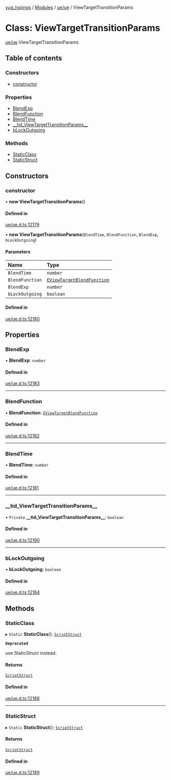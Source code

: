 [yug_typings](../README.md) / [Modules](../modules.md) / [ue/ue](../modules/ue_ue.md) / ViewTargetTransitionParams

# Class: ViewTargetTransitionParams

[ue/ue](../modules/ue_ue.md).ViewTargetTransitionParams

## Table of contents

### Constructors

- [constructor](ue_ue.ViewTargetTransitionParams.md#constructor)

### Properties

- [BlendExp](ue_ue.ViewTargetTransitionParams.md#blendexp)
- [BlendFunction](ue_ue.ViewTargetTransitionParams.md#blendfunction)
- [BlendTime](ue_ue.ViewTargetTransitionParams.md#blendtime)
- [\_\_tid\_ViewTargetTransitionParams\_\_](ue_ue.ViewTargetTransitionParams.md#__tid_viewtargettransitionparams__)
- [bLockOutgoing](ue_ue.ViewTargetTransitionParams.md#blockoutgoing)

### Methods

- [StaticClass](ue_ue.ViewTargetTransitionParams.md#staticclass)
- [StaticStruct](ue_ue.ViewTargetTransitionParams.md#staticstruct)

## Constructors

### constructor

• **new ViewTargetTransitionParams**()

#### Defined in

[ue/ue.d.ts:12179](https://github.com/YugMetaverse/yug_typings/blob/25cad34/ue/ue.d.ts#L12179)

• **new ViewTargetTransitionParams**(`BlendTime`, `BlendFunction`, `BlendExp`, `bLockOutgoing`)

#### Parameters

| Name | Type |
| :------ | :------ |
| `BlendTime` | `number` |
| `BlendFunction` | [`EViewTargetBlendFunction`](../enums/ue_ue.EViewTargetBlendFunction.md) |
| `BlendExp` | `number` |
| `bLockOutgoing` | `boolean` |

#### Defined in

[ue/ue.d.ts:12180](https://github.com/YugMetaverse/yug_typings/blob/25cad34/ue/ue.d.ts#L12180)

## Properties

### BlendExp

• **BlendExp**: `number`

#### Defined in

[ue/ue.d.ts:12183](https://github.com/YugMetaverse/yug_typings/blob/25cad34/ue/ue.d.ts#L12183)

___

### BlendFunction

• **BlendFunction**: [`EViewTargetBlendFunction`](../enums/ue_ue.EViewTargetBlendFunction.md)

#### Defined in

[ue/ue.d.ts:12182](https://github.com/YugMetaverse/yug_typings/blob/25cad34/ue/ue.d.ts#L12182)

___

### BlendTime

• **BlendTime**: `number`

#### Defined in

[ue/ue.d.ts:12181](https://github.com/YugMetaverse/yug_typings/blob/25cad34/ue/ue.d.ts#L12181)

___

### \_\_tid\_ViewTargetTransitionParams\_\_

• `Private` **\_\_tid\_ViewTargetTransitionParams\_\_**: `boolean`

#### Defined in

[ue/ue.d.ts:12190](https://github.com/YugMetaverse/yug_typings/blob/25cad34/ue/ue.d.ts#L12190)

___

### bLockOutgoing

• **bLockOutgoing**: `boolean`

#### Defined in

[ue/ue.d.ts:12184](https://github.com/YugMetaverse/yug_typings/blob/25cad34/ue/ue.d.ts#L12184)

## Methods

### StaticClass

▸ `Static` **StaticClass**(): [`ScriptStruct`](ue_ue.ScriptStruct.md)

**`Deprecated`**

use StaticStruct instead.

#### Returns

[`ScriptStruct`](ue_ue.ScriptStruct.md)

#### Defined in

[ue/ue.d.ts:12188](https://github.com/YugMetaverse/yug_typings/blob/25cad34/ue/ue.d.ts#L12188)

___

### StaticStruct

▸ `Static` **StaticStruct**(): [`ScriptStruct`](ue_ue.ScriptStruct.md)

#### Returns

[`ScriptStruct`](ue_ue.ScriptStruct.md)

#### Defined in

[ue/ue.d.ts:12189](https://github.com/YugMetaverse/yug_typings/blob/25cad34/ue/ue.d.ts#L12189)
